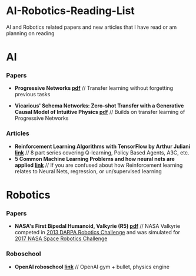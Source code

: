 # AI-Robotics-Reading-List
AI and Robotics related papers and new articles that I have read or am planning on reading

# AI
### Papers
- **Progressive Networks [pdf](https://arxiv.org/pdf/1606.04671.pdf)** // Transfer learning without forgetting previous tasks

- **Vicarious' Schema Networks: Zero-shot Transfer with a Generative Causal Model of Intuitive Physics [pdf](https://www.vicarious.com/img/icml2017-schemas.pdf)** // Builds on transfer learning of Progressive Networks

### Articles
- **Reinforcement Learning Algorithms with TensorFlow by Arthur Juliani [link](https://medium.com/emergent-future/simple-reinforcement-learning-with-tensorflow-part-0-q-learning-with-tables-and-neural-networks-d195264329d0)** // 8 part series covering Q-learning, Policy Based Agents, A3C, etc.
- **5 Common Machine Learning Problems and how neural nets are applied [link](https://cs.stackexchange.com/questions/58131/are-neural-networks-a-type-of-reinforcement-learning-or-are-they-different)** // If you are confused about how Reinforcement learning relates to Neural Nets, regression, or un/supervised learning

# Robotics
### Papers
- **NASA's First Bipedal Humanoid, Valkyrie (R5) [pdf](https://pdfs.semanticscholar.org/f710/201366d7c59c5b8e3916856b0351031c33ea.pdf)** // NASA Valkyrie competed in [2013 DARPA Robotics Challenge](http://archive.darpa.mil/roboticschallengetrialsarchive/) and was simulated for [2017 NASA Space Robotics Challenge](https://www.nasa.gov/directorates/spacetech/centennial_challenges/space_robotics/index.html)
### Roboschool
- **OpenAI roboschool [link](https://blog.openai.com/roboschool/)** // OpenAI gym + bullet, physics engine
